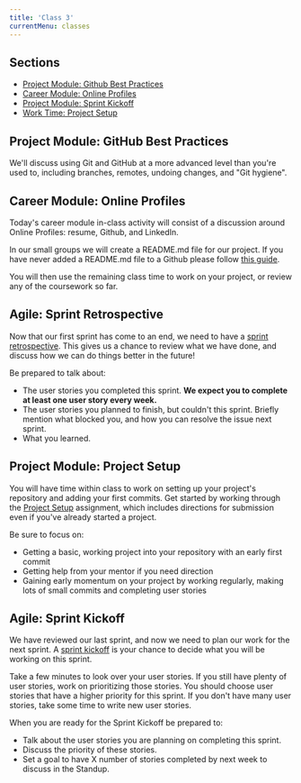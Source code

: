 ```yaml
---
title: 'Class 3'
currentMenu: classes
---
```


## Sections

- [Project Module: Github Best Practices](#project-module-github-best-practices)
- [Career Module: Online Profiles](#career-module-online-profiles)
- [Project Module: Sprint Kickoff](#project-module-sprint-kickoff)
- [Work Time: Project Setup](#project-module-project-setup)

## Project Module: GitHub Best Practices

We'll discuss using Git and GitHub at a more advanced level than you're used to, including branches, remotes, undoing changes, and "Git hygiene".

## Career Module: Online Profiles

Today's career module in-class activity will consist of a discussion around Online Profiles: resume, Github, and LinkedIn.

In our small groups we will create a README.md file for our project. If you have never added a README.md file to a Github please follow [this guide](../../articles/github-readme/).

You will then use the remaining class time to work on your project, or review any of the coursework so far.

## Agile: Sprint Retrospective

Now that our first sprint has come to an end, we need to have a [sprint retrospective](../../articles/agile-ceremonies/#retrospective-and-sprint-review). This gives us a chance to review what we have done, and discuss how we can do things better in the future!

Be prepared to talk about:
- The user stories you completed this sprint.  **We expect you to complete at least one user story every week.**
- The user stories you planned to finish, but couldn't this sprint. Briefly mention what blocked you, and how you can resolve the issue next sprint.
- What you learned.

## Project Module: Project Setup

You will have time within class to work on setting up your project's repository and adding your first commits. Get started by working through the [Project Setup](../../assignments/project-setup/) assignment, which includes directions for submission even if you've already started a project.

Be sure to focus on:
- Getting a basic, working project into your repository with an early first commit
- Getting help from your mentor if you need direction
- Gaining early momentum on your project by working regularly, making lots of small commits and completing user stories

## Agile: Sprint Kickoff

We have reviewed our last sprint, and now we need to plan our work for the next sprint. A [sprint kickoff](../../articles/agile-ceremonies/#sprint-kickoff) is your chance to decide what you will be working on this sprint.

Take a few minutes to look over your user stories. If you still have plenty of user stories, work on prioritizing those stories. You should choose user stories that have a higher priority for this sprint. If you don't have many user stories, take some time to write new user stories.

When you are ready for the Sprint Kickoff be prepared to:
- Talk about the user stories you are planning on completing this sprint.
- Discuss the priority of these stories.
- Set a goal to have X number of stories completed by next week to discuss in the Standup.
